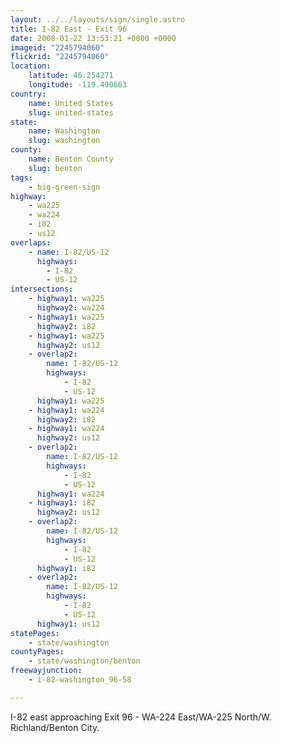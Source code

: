 ```yaml
---
layout: ../../layouts/sign/single.astro
title: I-82 East - Exit 96
date: 2008-01-22 13:53:21 +0000 +0000
imageid: "2245794060"
flickrid: "2245794060"
location:
    latitude: 46.254271
    longitude: -119.490663
country:
    name: United States
    slug: united-states
state:
    name: Washington
    slug: washington
county:
    name: Benton County
    slug: benton
tags:
    - big-green-sign
highway:
    - wa225
    - wa224
    - i82
    - us12
overlaps:
    - name: I-82/US-12
      highways:
        - I-82
        - US-12
intersections:
    - highway1: wa225
      highway2: wa224
    - highway1: wa225
      highway2: i82
    - highway1: wa225
      highway2: us12
    - overlap2:
        name: I-82/US-12
        highways:
            - I-82
            - US-12
      highway1: wa225
    - highway1: wa224
      highway2: i82
    - highway1: wa224
      highway2: us12
    - overlap2:
        name: I-82/US-12
        highways:
            - I-82
            - US-12
      highway1: wa224
    - highway1: i82
      highway2: us12
    - overlap2:
        name: I-82/US-12
        highways:
            - I-82
            - US-12
      highway1: i82
    - overlap2:
        name: I-82/US-12
        highways:
            - I-82
            - US-12
      highway1: us12
statePages:
    - state/washington
countyPages:
    - state/washington/benton
freewayjunction:
    - i-82-washington_96-58

---
```

I-82 east approaching Exit 96 - WA-224 East/WA-225 North/W. Richland/Benton City.
